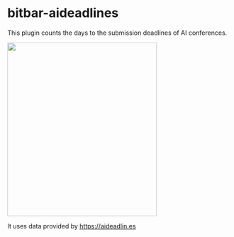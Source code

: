 # bitbar-aideadlines

This plugin counts the days to the submission deadlines of AI conferences.

<img src="https://github.com/nzer0/bitbar-aideadlines/blob/master/aid-screenshot.png?raw=true" width="337" height="391">

It uses data provided by <https://aideadlin.es>
